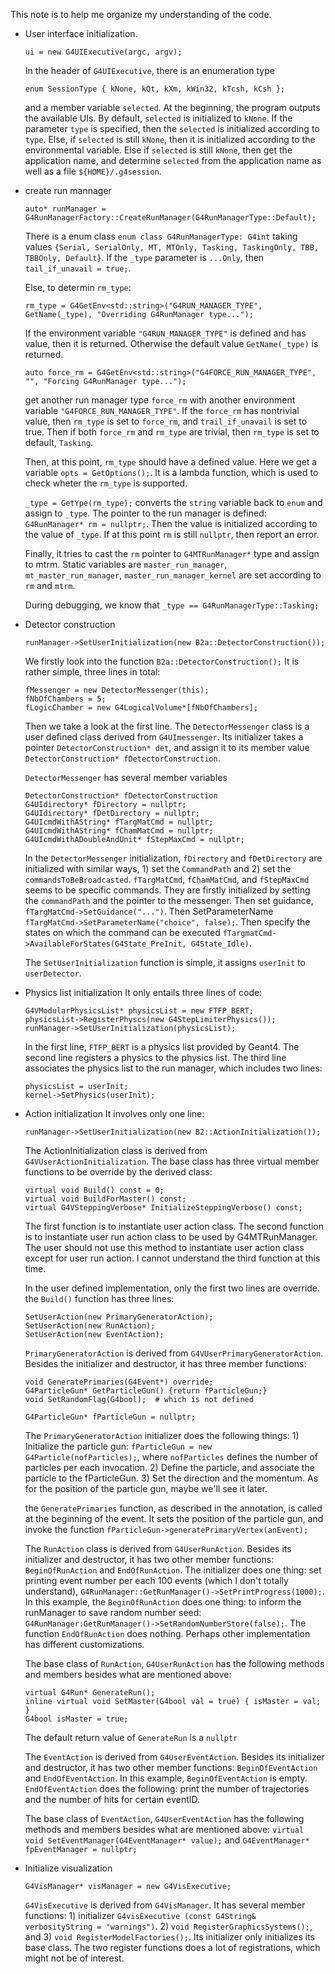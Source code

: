 This note is to help me organize my understanding of the code.

* User interface initialization.
    ```
    ui = new G4UIExecutive(argc, argv);
    ```
    In the header of `G4UIExecutive`, there is an enumeration type
    ```
    enum SessionType { kNone, kQt, kXm, kWin32, kTcsh, kCsh };
    ```
    and a member variable `selected`. At the beginning, the program outputs the available UIs. By default, `selected` is initialized to `kNone`. If the parameter `type` is specified, then the `selected` is initialized according to `type`. Else, if `selected` is still `kNone`, then it is initialized according to the environmental variable. Else if `selected` is still `kNone`, then get the application name, and determine `selected` from the application name as well as a file `${HOME}/.g4session`.

* create run mannager
    ```
    auto* runManager = G4RunManagerFactory::CreateRunManager(G4RunManagerType::Default);
    ```
    There is a enum class `enum class G4RunManagerType: G4int` taking values `{Serial, SerialOnly, MT, MTOnly, Tasking, TaskingOnly, TBB, TBBOnly, Default}`. If the `_type` parameter is `...Only`, then `tail_if_unavail = true;`.

    Else, to determin `rm_type`:
    ```
    rm_type = G4GetEnv<std::string>("G4RUN_MANAGER_TYPE", GetName(_type), "Overriding G4RunManager type...");
    ```
    If the environment variable `"G4RUN_MANAGER_TYPE"` is defined and has value, then it is returned. Otherwise the default value `GetName(_type)` is returned.
    ```
    auto force_rm = G4GetEnv<std::string>("G4FORCE_RUN_MANAGER_TYPE", "", "Forcing G4RunManager type...");
    ```
    get another run manager type `force_rm` with another environment variable `"G4FORCE_RUN_MANAGER_TYPE"`. If the `force_rm` has nontrivial value, then `rm_type` is set to `force_rm`, and `trail_if_unavail` is set to true. Then if both `force_rm` and `rm_type` are trivial, then `rm_type` is set to default, `Tasking`.

    Then, at this point, `rm_type` should have a defined value. Here we get a variable `opts = GetOptions();`. It is a lambda function, which is used to check wheter the `rm_type` is supported.

    `_type = GetYpe(rm_type);` converts the `string` variable back to `enum` and assign to `_type`. The pointer to the run manager is defined: `G4RunManager* rm = nullptr;`. Then the value is initialized according to the value of `_type`. If at this point `rm` is still `nullptr`, then report an error.

    Finally, it tries to cast the `rm` pointer to `G4MTRunManager*` type and assign to mtrm. Static variables are `master_run_manager`, `mt_master_run_manager`, `master_run_manager_kernel` are set according to `rm` and `mtrm`.

    During debugging, we know that `_type == G4RunManagerType::Tasking;`

* Detector construction
    ```
    runManager->SetUserInitialization(new B2a::DetectorConstruction());
    ```
    We firstly look into the function `B2a::DetectorConstruction();` It is rather simple, three lines in total:
    ```
    fMessenger = new DetectorMessenger(this);
    fNbOfChambers = 5;
    fLogicChamber = new G4LogicalVolume*[fNbOfChambers];
    ```
    Then we take a look at the first line. The `DetectorMessenger` class is a user defined class derived from `G4UImessenger`. Its initializer takes a pointer `DetectorConstruction* det`, and assign it to its member value `DetectorConstruction* fDetectorConstruction`.

    `DetectorMessenger` has several member variables
    ```
    DetectorConstruction* fDetectorConstruction
    G4UIdirectory* fDirectory = nullptr;
    G4UIdirectory* fDetDirectory = nullptr;
    G4UIcmdWithAString* fTargMatCmd = nullptr;
    G4UIcmdWithAString* fChamMatCmd = nullptr;
    G4UIcmdWithADoubleAndUnit* fStepMaxCmd = nullptr;
    ```
    In the `DetectorMessenger` initialization, `fDirectory` and `fDetDirectory` are initialized with similar ways, 1) set the `CommandPath` and 2) set the `commandsToBeBroadcasted`. `fTargMatCmd`, `fChamMatCmd`, and `fStepMaxCmd` seems to be specific commands. They are firstly initialized by setting the `commandPath` and the pointer to the messenger. Then set guidance, `fTargMatCmd->SetGuidance("...")`. Then SetParameterName `fTargMatCmd->SetParameterName("choice", false);`. Then specify the states on which the command can be executed `fTargmatCmd->AvailableForStates(G4State_PreInit, G4State_Idle)`.

    The `SetUserInitialization` function is simple, it assigns `userInit` to `userDetector`.

* Physics list initialization
    It only entails three lines of code:
    ```
    G4VModularPhysicsList* physicsList = new FTFP_BERT;
    physicsList->RegisterPhyscs(new G4StepLimiterPhysics());
    runManager->SetUserInitialization(physicsList);
    ```
    In the first line, `FTFP_BERT` is a physics list provided by Geant4. The second line registers a physics to the physics list. The third line associates the physics list to the run manager, which includes two lines:
    ```
    physicsList = userInit;
    kernel->SetPhysics(userInit);
    ```

* Action initialization
    It involves only one line:
    ```
    runManager->SetUserInitialization(new B2::ActionInitialization());
    ```
    The ActionInitialization class is derived from `G4VUserActionInitialization`. The base class has three virtual member functions to be override by the derived class: 
    ```
    virtual void Build() const = 0;
    virtual void BuildForMaster() const;
    virtual G4VSteppingVerbose* InitializeSteppingVerbose() const;
    ```
    The first function is to instantiate user action class. The second function is to instantiate user run action class to be used by G4MTRunManager. The user should not use this method to instantiate user action class except for user run action. I cannot understand the third function at this time.

    In the user defined implementation, only the first two lines are override. the `Build()` function has three lines:
    ```
    SetUserAction(new PrimaryGeneratorAction);
    SetUserAction(new RunAction);
    SetUserAction(new EventAction);
    ```
    `PrimaryGeneratorAction` is derived from `G4VUserPrimaryGeneratorAction`. Besides the initializer and destructor, it has three member functions:
    ```
    void GeneratePrimaries(G4Event*) override;
    G4ParticleGun* GetParticleGun() {return fParticleGun;}
    void SetRandomFlag(G4bool);  # which is not defined

    G4ParticleGun* fParticleGun = nullptr;
    ```
    The `PrimaryGeneratorAction` initializer does the following things: 1) Initialize the particle gun: `fParticleGun = new G4Particle(nofParticles);`, where `nofParticles` defines the number of particles per each invocation. 2) Define the particle, and associate the particle to the fParticleGun. 3) Set the direction and the momentum. As for the position of the particle gun, maybe we'll see it later.

    the `GeneratePrimaries` function, as described in the annotation, is called at the beginning of the event. It sets the position of the particle gun, and invoke the function `fParticleGun->generatePrimaryVertex(anEvent);`

    The `RunAction` class is derived from `G4UserRunAction`. Besides its initializer and destructor, it has two other member functions: `BeginOfRunAction` and `EndOfRunAction`. The initializer does one thing: set printing event number per each 100 events (which I don't totally understand), `G4RunManager::GetRunManager()->SetPrintProgress(1000);`. In this example, the `BeginOfRunAction` does one thing: to inform the runManager to save random number seed: `G4RunManager:GetRunManager()->SetRandomNumberStore(false);`. The function `EndOfRunAction` does nothing. Perhaps other implementation has different customizations.

    The base class of `RunAction`, `G4UserRunAction` has the following methods and members besides what are mentioned above:
    ```
    virtual G4Run* GenerateRun();
    inline virtual void SetMaster(G4bool val = true) { isMaster = val; }
    G4bool isMaster = true;
    ```
    The default return value of `GenerateRun` is a `nullptr`

    The `EventAction` is derived from `G4UserEventAction`. Besides its initializer and destructor, it has two other member functions: `BeginOfEventAction` and `EndOfEventAction`. In this example, `BeginOfEventAction` is empty. `EndOfEventAction` does the following: print the number of trajectories and the number of hits for certain eventID.

    The base class of `EventAction`, `G4UserEventAction` has the following methods and members besides what are mentioned above: `virtual void SetEventManager(G4EventManager* value);` and `G4EventManager* fpEventManager = nullptr;`

* Initialize visualization
    ```
    G4VisManager* visManager = new G4VisExecutive;
    ```
    `G4VisExecutive` is derived from `G4VisManager`. It has several member functions: 1) initializer `G4visExecutive (const G4String& verbosityString = "warnings")`. 2) `void RegisterGraphicsSystems();`, and 3) `void RegisterModelFactories();`. Its initializer only initializes its base class. The two register functions does a lot of registrations, which might not be of interest.